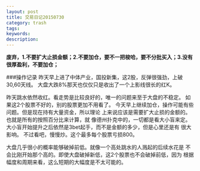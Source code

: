 ```yaml
---
layout: post
title: 交易日记20150730
category: trash
tags: 
keywords: 
description: 
---
```


**废弃，1.不要扩大止损金额；2.不要加仓，要不一把梭哈，要不分批买入；3.没有很厚盈利，不要加仓；**

###操作记录
昨天早上进了中体产业，国投新集，这2股，反弹很强劲，上破30,60天线。
大盘大跌8%那天也仅仅只是收出了一个上影线很长的红K。

昨天跳水依然收红。看走势是比较良好的，唯一的问题来至于大盘的不稳定。
如果这2个股票不好的，别的股票更加不用看了。
今天早上继续加仓，操作可能有些问题。但是现在持有大量资金，所以理论
上来说应该是需要扩大止损的金额的。也就是所有的按照百分比来计算，就
像德州扑克中的，一切都是看大小盲来定。
大小盲开始提升之后依然是3bet起手，而不是金额的多少，但是心里还是有
很大影响。
不过看吧，慢慢炒。这个最多每个股票亏损800。

大盘几乎很小的概率能够破掉前低。就像一个高处跳水的人溅起的后续水花是
不会比刚开始那个高的。即使大盘破掉新低，这2个股票也不会破掉前低，因为
根据幅度和周期来看，这么短期的大幅度是不太可能的。



